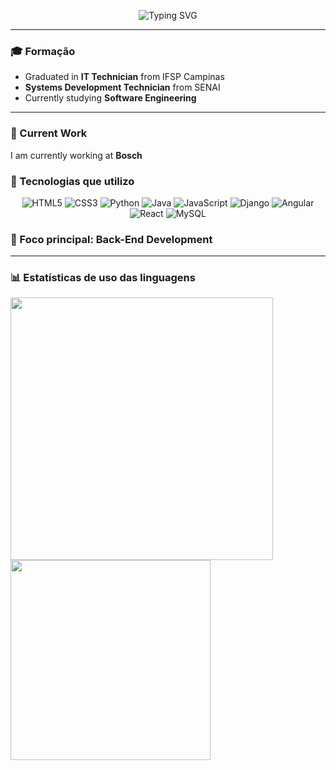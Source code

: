 <p align="center">

<img src="https://readme-typing-svg.demolab.com?font=Fira+Code&size=25%25&pause=1000&color=84C2C0&center=true&vCenter=true&width=435&height=25%25&lines=Welcome+to+My+Profile+!;Hello+there+!;My+name+is+Geovanna+Garcia" alt="Typing SVG" />

</p>

---

### 🎓 Formação

- Graduated in **IT Technician** from IFSP Campinas  
- **Systems Development Technician** from SENAI  
- Currently studying **Software Engineering**

---

### 💼 Current Work

I am currently working at **Bosch**

### 🚀 Tecnologias que utilizo

<p align="center">
  <img src="https://img.shields.io/badge/-HTML5-E34F26?style=for-the-badge&logo=html5&logoColor=ffffff" alt="HTML5" />
  <img src="https://img.shields.io/badge/-CSS3-1572B6?style=for-the-badge&logo=css3&logoColor=ffffff" alt="CSS3" />
  <img src="https://img.shields.io/badge/-Python-3776AB?style=for-the-badge&logo=python&logoColor=ffffff" alt="Python" />
  <img src="https://img.shields.io/badge/-Java-ED8B00?style=for-the-badge&logo=java&logoColor=ffffff" alt="Java" />
  <img src="https://img.shields.io/badge/-JavaScript-F7DF1E?style=for-the-badge&logo=javascript&logoColor=000000" alt="JavaScript" />
  <img src="https://img.shields.io/badge/-Django-092E20?style=for-the-badge&logo=django&logoColor=ffffff" alt="Django" />
  <img src="https://img.shields.io/badge/-Angular-DD0031?style=for-the-badge&logo=angular&logoColor=ffffff" alt="Angular" />
  <img src="https://img.shields.io/badge/-React-20232A?style=for-the-badge&logo=react&logoColor=61DAFB" alt="React" />
  <img src="https://img.shields.io/badge/-MySQL-005C84?style=for-the-badge&logo=mysql&logoColor=ffffff" alt="MySQL" />
</p>


### 🎯 Foco principal: Back-End Development

---


### 📊 Estatísticas de uso das linguagens


<a href="https://github.com/GeovannaAlmeidaGarcia">
  <img 
    src="https://github-readme-stats.vercel.app/api?username=GeovannaAlmeidaGarcia&theme=radical&show_icons=true&hide_border=false&count_private=true" width="420"
  />
  <img 
    src="https://github-readme-stats.vercel.app/api/top-langs/?username=GeovannaAlmeidaGarcia&layout=compact&langs_count=7&theme=radical&custom_title=Tecnologias&locale=pt-br" width="320"
  />
</a>





